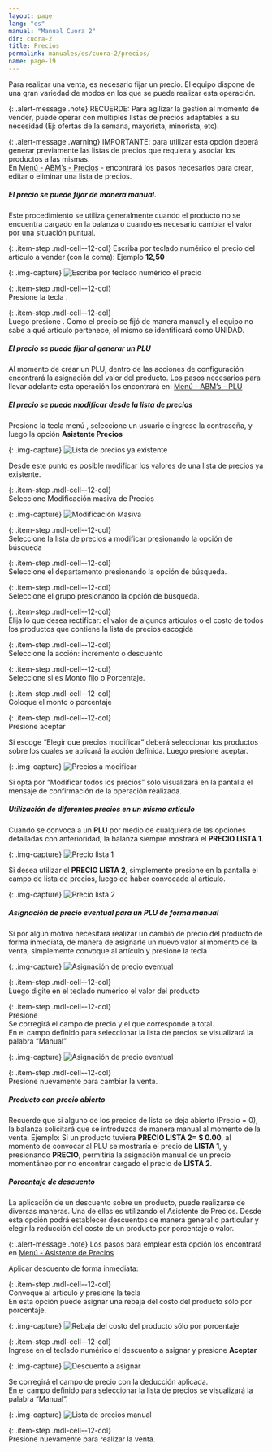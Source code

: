 ```yaml
---
layout: page
lang: "es"
manual: "Manual Cuora 2"
dir: cuora-2
title: Precios
permalink: manuales/es/cuora-2/precios/
name: page-19
---
```

Para realizar una venta, es necesario fijar un precio. El equipo dispone de una gran variedad de modos en los que se puede realizar esta operación.

{: .alert-message .note}
RECUERDE: Para agilizar la gestión al momento de vender, puede operar con múltiples listas de precios adaptables a su necesidad (Ej: ofertas de la semana, mayorista, minorista, etc).

{: .alert-message .warning}
IMPORTANTE: para utilizar esta opción deberá generar previamente las listas de precios que requiera y asociar los productos a las mismas.     
En [Menú - ABM’s - Precios](../altas-bajas-modificaciones/index.html#precios "Menú - ABM - PLU")  - encontrará los pasos necesarios para crear, editar o eliminar una lista de precios.

##### El precio se puede fijar de manera manual.
Este procedimiento se utiliza generalmente cuando el producto no se encuentra cargado en la balanza o cuando es necesario cambiar el valor por una situación puntual.

{: .item-step  .mdl-cell--12-col}
Escriba por teclado numérico el precio del artículo a vender (con la coma): Ejemplo **12,50**

{: .img-capture}
![Escriba por teclado numérico el precio](../../../../images/es/cuora-2/cuora-neo-manual1.png "Escriba por teclado numérico el precio")

{: .item-step  .mdl-cell--12-col}  
Presione la tecla <span class="systel-tecla-28"><span class="path1"></span><span class="path2"></span><span class="path3"></span><span class="path4"></span></span>.

{: .item-step  .mdl-cell--12-col}  
Luego presione  <i class="systel-tecla-30 bg-2"></i>.
Como el precio se fijó de manera manual y el equipo no sabe a qué artículo pertenece, el mismo se identificará como UNIDAD.

##### El precio se puede fijar al generar un PLU

Al momento de crear un PLU, dentro de las acciones de configuración encontrará la asignación del valor del producto.
Los pasos necesarios para llevar adelante esta operación los encontrará en: [Menú - ABM’s - PLU](../altas-bajas-modificaciones/index.html#precios "Menú - ABM - PLU")

##### El precio se puede modificar desde la lista de precios

Presione la tecla menú <i class="systel-tecla-1 bg-3"></i>, seleccione un usuario e ingrese la contraseña, y luego la opción **Asistente Precios**

{: .img-capture}
![Lista de precios ya existente](../../../../images/es/cuora-2/cuora-neo-lista0.png "Lista de precios ya existente")

Desde este punto es posible modificar los valores de una lista de precios ya existente.

{: .item-step  .mdl-cell--12-col}  
Seleccione Modificación masiva de Precios

{: .img-capture}
![Modificación Masiva](../../../../images/es/cuora-2/cuora-neo-lista1.png "Modificación Masiva")

{: .item-step  .mdl-cell--12-col}  
Seleccione la lista de precios a modificar presionando la opción de búsqueda

{: .item-step  .mdl-cell--12-col}  
Seleccione el departamento presionando la opción de búsqueda.

{: .item-step  .mdl-cell--12-col}  
Seleccione el grupo presionando la opción de búsqueda.

{: .item-step  .mdl-cell--12-col}  
Elija lo que desea rectificar: el valor de algunos artículos o el costo de todos los productos que contiene la lista de precios escogida

{: .item-step  .mdl-cell--12-col}  
Seleccione la acción: incremento o descuento

{: .item-step  .mdl-cell--12-col}  
Seleccione si es Monto fijo o Porcentaje.

{: .item-step  .mdl-cell--12-col}  
Coloque el monto o porcentaje

{: .item-step  .mdl-cell--12-col}  
Presione aceptar <i class="systel-tecla-30 bg-2"></i>

Si escoge “Elegir que precios modificar” deberá seleccionar los productos sobre los cuales se aplicará la acción definida. Luego presione aceptar.

{: .img-capture}
![Precios a modificar](../../../../images/es/cuora-2/cuora-neo-lista2.png "Precios a modificar")

Si opta por “Modificar todos los precios” sólo visualizará en la pantalla el mensaje de confirmación de la operación realizada.

##### Utilización de diferentes precios en un mismo artículo
Cuando se convoca a un **PLU** por medio de cualquiera de las opciones detalladas con anterioridad, la balanza siempre mostrará el **PRECIO LISTA 1**.

{: .img-capture}
![Precio lista 1](../../../../images/es/cuora-2/cuora-neo-difprecios1.png "Precio lista 1")

Si desea utilizar el **PRECIO LISTA 2**, simplemente presione en la pantalla el campo de lista de precios,  luego de haber convocado al artículo.

{: .img-capture}
![Precio lista 2](../../../../images/es/cuora-2/cuora-neo-difprecios2.png "Precio lista 2")

##### Asignación de precio eventual para un PLU de forma manual

Si por algún motivo necesitara realizar un cambio de precio del producto de forma inmediata, de manera de asignarle un nuevo valor al momento de la venta, simplemente convoque al artículo y presione la tecla <span class="systel-tecla-28"><span class="path1"></span><span class="path2"></span><span class="path3"></span><span class="path4"></span></span>

{: .img-capture}
![Asignación de precio eventual](../../../../images/es/cuora-2/cuora-neo-asignar1.png "Asignación de precio eventual")

{: .item-step  .mdl-cell--12-col}  
Luego digite en el teclado numérico el valor del producto

{: .item-step  .mdl-cell--12-col}  
Presione <i class="systel-tecla-30 bg-2"></i><br>Se corregirá el campo de precio y el que corresponde a total.<br>En el campo definido para seleccionar la lista de precios se visualizará la palabra “Manual”

{: .img-capture}
![Asignación de precio eventual](../../../../images/es/cuora-2/cuora-neo-asignar2.png "Asignación de precio eventual")

{: .item-step  .mdl-cell--12-col}  
Presione nuevamente <i class="systel-tecla-30 bg-2"></i> para cambiar la venta.

##### Producto con precio abierto

Recuerde que si alguno de los precios de lista se deja abierto (Precio = 0), la balanza solicitará que se introduzca de manera manual al momento de la venta.
Ejemplo: Si un producto tuviera **PRECIO LISTA 2= $ 0.00**, al momento de convocar al PLU se mostraría el precio de **LISTA 1**, y presionando **PRECIO**, permitiría la asignación manual de un precio momentáneo por no encontrar cargado el precio de **LISTA 2**.

##### Porcentaje de descuento

La aplicación de un descuento sobre un producto, puede realizarse de diversas maneras.
Una de ellas es utilizando el Asistente de Precios. Desde esta opción podrá establecer descuentos de manera general o particular y elegir la reducción del costo de un producto por porcentaje o valor.

{: .alert-message .note}
Los pasos para emplear esta opción los encontrará en [Menú - Asistente de Precios](../asistente-para-modificacion-de-precios/index.html "Asistente de Precios")

Aplicar descuento de forma inmediata:

{: .item-step  .mdl-cell--12-col}  
Convoque al artículo y presione la tecla <i class="systel-tecla-18"></i><br>En esta opción puede asignar una rebaja del costo del producto sólo por porcentaje.

{: .img-capture}
![Rebaja del costo del producto sólo por porcentaje](../../../../images/es/cuora-2/cuora-neo-descuento1.png "Rebaja del costo del producto sólo por porcentaje")

{: .item-step  .mdl-cell--12-col}  
Ingrese en el teclado numérico el descuento a asignar y presione **Aceptar**

{: .img-capture}
![Descuento a asignar](../../../../images/es/cuora-2/cuora-neo-descuento2.png "Descuento a asignar")

Se corregirá el campo de precio con la deducción aplicada.<br>En el campo definido para seleccionar la lista de precios se visualizará la palabra “Manual”.

{: .img-capture}
![Lista de precios manual](../../../../images/es/cuora-2/cuora-neo-descuento3.png "Lista de precios manual")

{: .item-step  .mdl-cell--12-col}  
Presione nuevamente <i class="systel-tecla-30 bg-2"></i> para realizar la venta.
